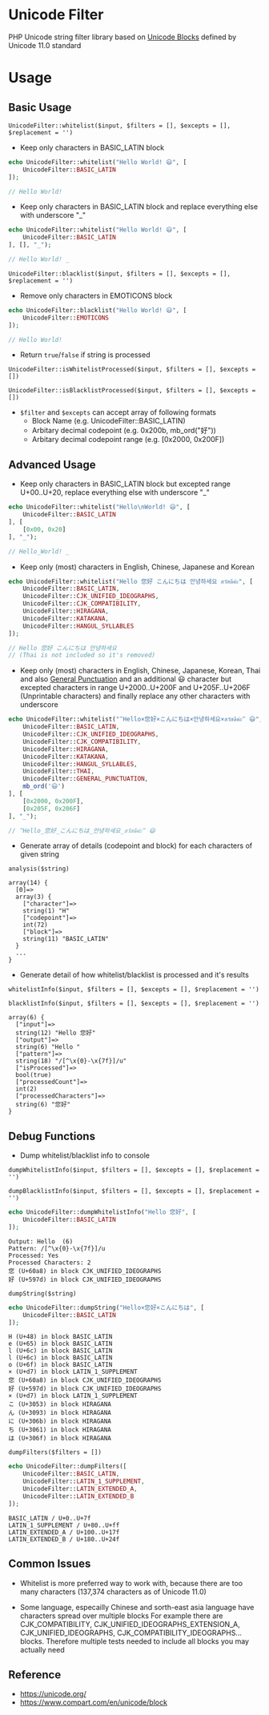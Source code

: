 # Unicode Filter
PHP Unicode string filter library based on [Unicode Blocks](http://ftp.unicode.org/Public/UNIDATA/Blocks.txt) defined by Unicode 11.0 standard

# Usage

## Basic Usage

`UnicodeFilter::whitelist($input, $filters = [], $excepts = [], $replacement = '')`

- Keep only characters in BASIC_LATIN block
```php
echo UnicodeFilter::whitelist("Hello World! 😃", [
    UnicodeFilter::BASIC_LATIN
]);

// Hello World! 
```

- Keep only characters in BASIC_LATIN block and replace everything else with underscore "_"
```php
echo UnicodeFilter::whitelist("Hello World! 😃", [
    UnicodeFilter::BASIC_LATIN
], [], "_");

// Hello World! _
```

`UnicodeFilter::blacklist($input, $filters = [], $excepts = [], $replacement = '')`

- Remove only characters in EMOTICONS block
```php
echo UnicodeFilter::blacklist("Hello World! 😃", [
    UnicodeFilter::EMOTICONS
]);

// Hello World! 
```

- Return `true`/`false` if string is processed

`UnicodeFilter::isWhitelistProcessed($input, $filters = [], $excepts = [])`

`UnicodeFilter::isBlacklistProcessed($input, $filters = [], $excepts = [])`

- `$filter` and `$excepts` can accept array of following formats
  - Block Name (e.g. UnicodeFilter::BASIC_LATIN)
  - Arbitary decimal codepoint (e.g. 0x200b, mb_ord("好"))
  - Arbitary decimal codepoint range (e.g. [0x2000, 0x200F])

## Advanced Usage

- Keep only characters in BASIC_LATIN block but excepted range U+00..U+20, replace everything else with underscore "_"
```php
echo UnicodeFilter::whitelist("Hello\nWorld! 😃", [
    UnicodeFilter::BASIC_LATIN
], [
    [0x00, 0x20]
], "_");

// Hello_World! _
```

- Keep only (most) characters in English, Chinese, Japanese and Korean
```php
echo UnicodeFilter::whitelist("Hello 您好 こんにちは 안녕하세요 สวัสดีค่ะ", [
    UnicodeFilter::BASIC_LATIN,
    UnicodeFilter::CJK_UNIFIED_IDEOGRAPHS,
    UnicodeFilter::CJK_COMPATIBILITY,
    UnicodeFilter::HIRAGANA,
    UnicodeFilter::KATAKANA,
    UnicodeFilter::HANGUL_SYLLABLES
]);

// Hello 您好 こんにちは 안녕하세요
// (Thai is not included so it's removed) 
```

- Keep only (most) characters in English, Chinese, Japanese, Korean, Thai and also [General Punctuation](https://www.compart.com/en/unicode/block/U+2000) 
    and an additional 😃 character
    but excepted characters in range U+2000..U+200F and U+205F..U+206F (Unprintable characters)
    and finally replace any other characters with underscore
```php
echo UnicodeFilter::whitelist("‷Hello×您好×こんにちは×안녕하세요×สวัสดีค่ะ‴ 😃", [
    UnicodeFilter::BASIC_LATIN,
    UnicodeFilter::CJK_UNIFIED_IDEOGRAPHS,
    UnicodeFilter::CJK_COMPATIBILITY,
    UnicodeFilter::HIRAGANA,
    UnicodeFilter::KATAKANA,
    UnicodeFilter::HANGUL_SYLLABLES,
    UnicodeFilter::THAI,
    UnicodeFilter::GENERAL_PUNCTUATION,
    mb_ord('😃')
], [
    [0x2000, 0x200F],
    [0x205F, 0x206F]
], "_");

// ‷Hello_您好_こんにちは_안녕하세요_สวัสดีค่ะ‴ 😃
```

- Generate array of details (codepoint and block) for each characters of given string

`analysis($string)`

```
array(14) {
  [0]=>
  array(3) {
    ["character"]=>
    string(1) "H"
    ["codepoint"]=>
    int(72)
    ["block"]=>
    string(11) "BASIC_LATIN"
  }
  ...
}
```

- Generate detail of how whitelist/blacklist is processed and it's results

`whitelistInfo($input, $filters = [], $excepts = [], $replacement = '')`

`blacklistInfo($input, $filters = [], $excepts = [], $replacement = '')`

```
array(6) {
  ["input"]=>
  string(12) "Hello 您好"
  ["output"]=>
  string(6) "Hello "
  ["pattern"]=>
  string(18) "/[^\x{0}-\x{7f}]/u"
  ["isProcessed"]=>
  bool(true)
  ["processedCount"]=>
  int(2)
  ["processedCharacters"]=>
  string(6) "您好"
}
```

## Debug Functions

- Dump whitelist/blacklist info to console

`dumpWhitelistInfo($input, $filters = [], $excepts = [], $replacement = '')`

`dumpBlacklistInfo($input, $filters = [], $excepts = [], $replacement = '')`

```php
echo UnicodeFilter::dumpWhitelistInfo("Hello 您好", [
    UnicodeFilter::BASIC_LATIN
]);
```

```Input:  Hello 您好 (8)
Output: Hello  (6)
Pattern: /[^\x{0}-\x{7f}]/u
Processed: Yes
Processed Characters: 2
您 (U+60a8) in block CJK_UNIFIED_IDEOGRAPHS
好 (U+597d) in block CJK_UNIFIED_IDEOGRAPHS
```

`dumpString($string)`

```php
echo UnicodeFilter::dumpString("Hello×您好×こんにちは", [
    UnicodeFilter::BASIC_LATIN
]);
```

```
H (U+48) in block BASIC_LATIN
e (U+65) in block BASIC_LATIN
l (U+6c) in block BASIC_LATIN
l (U+6c) in block BASIC_LATIN
o (U+6f) in block BASIC_LATIN
× (U+d7) in block LATIN_1_SUPPLEMENT
您 (U+60a8) in block CJK_UNIFIED_IDEOGRAPHS
好 (U+597d) in block CJK_UNIFIED_IDEOGRAPHS
× (U+d7) in block LATIN_1_SUPPLEMENT
こ (U+3053) in block HIRAGANA
ん (U+3093) in block HIRAGANA
に (U+306b) in block HIRAGANA
ち (U+3061) in block HIRAGANA
は (U+306f) in block HIRAGANA
```

`dumpFilters($filters = [])`

```php
echo UnicodeFilter::dumpFilters([
    UnicodeFilter::BASIC_LATIN,
    UnicodeFilter::LATIN_1_SUPPLEMENT,
    UnicodeFilter::LATIN_EXTENDED_A,
    UnicodeFilter::LATIN_EXTENDED_B
]);
```

```
BASIC_LATIN / U+0..U+7f
LATIN_1_SUPPLEMENT / U+80..U+ff
LATIN_EXTENDED_A / U+100..U+17f
LATIN_EXTENDED_B / U+180..U+24f
```

## Common Issues

- Whitelist is more preferred way to work with, because there are too many characters (137,374 characters as of Unicode 11.0)

- Some language, especailly Chinese and sorth-east asia language have characters spread over multiple blocks
  For example there are CJK_COMPATIBILITY, CJK_UNIFIED_IDEOGRAPHS_EXTENSION_A, CJK_UNIFIED_IDEOGRAPHS, CJK_COMPATIBILITY_IDEOGRAPHS... blocks.
  Therefore multiple tests needed to include all blocks you may actually need
  

## Reference

- https://unicode.org/
- https://www.compart.com/en/unicode/block
